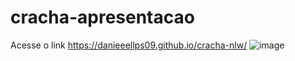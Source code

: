 # cracha-apresentacao
Acesse o link https://danieeellps09.github.io/cracha-nlw/
![image](https://user-images.githubusercontent.com/89053769/188477482-4d350970-de58-432f-8f08-2353a3f06b87.png)
